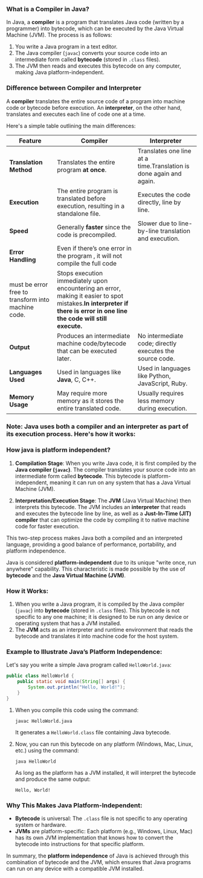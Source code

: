 ### What is a Compiler in Java?

In Java, a **compiler** is a program that translates Java code (written by a programmer) into bytecode, which can be executed by the Java Virtual Machine (JVM). The process is as follows:

1. You write a Java program in a text editor.
2. The Java compiler (`javac`) converts your source code into an intermediate form called **bytecode** (stored in `.class` files).
3. The JVM then reads and executes this bytecode on any computer, making Java platform-independent.

### Difference between Compiler and Interpreter

A **compiler** translates the entire source code of a program into machine code or bytecode before execution. An **interpreter**, on the other hand, translates and executes each line of code one at a time.

Here's a simple table outlining the main differences:

| **Feature**                  | **Compiler**                                                                 | **Interpreter**                                                             |
|-----------------------------|-----------------------------------------------------------------------------|----------------------------------------------------------------------------|
| **Translation Method**      | Translates the entire program **at once**.                                      | Translates one line at a time.Translation is done again and again.                                             |
| **Execution**               | The entire program is translated before execution, resulting in a standalone file. | Executes the code directly, line by line.                                  |
| **Speed**                   | Generally **faster** since the code is precompiled.                            | Slower due to line-by-line translation and execution.                      |
| **Error Handling**          | Even if there’s one error in the program , it will not compile the full code
must be error free to transform into machine code. | Stops execution immediately upon encountering an error, making it easier to spot mistakes.**In interpreter if there is error in one line the code will still execute.** |
| **Output**                  | Produces an intermediate machine code/bytecode that can be executed later. | No intermediate code; directly executes the source code.                   |
| **Languages Used**          | Used in languages like **Java**, C, C++.                                        | Used in languages like Python, JavaScript, Ruby.                           |
| **Memory Usage**            | May require more memory as it stores the entire translated code.            | Usually requires less memory during execution.                             |

### Note: **Java uses both a compiler and an interpreter** as part of its execution process. Here's how it works:


### How java is platform independent?
1. **Compilation Stage**: When you write Java code, it is first compiled by the **Java compiler (`javac`)**. The compiler translates your source code into an intermediate form called **bytecode**. This bytecode is platform-independent, meaning it can run on any system that has a Java Virtual Machine (JVM).

2. **Interpretation/Execution Stage**: The **JVM** (Java Virtual Machine) then interprets this bytecode. The JVM includes an **interpreter** that reads and executes the bytecode line by line, as well as a **Just-In-Time (JIT) compiler** that can optimize the code by compiling it to native machine code for faster execution.

This two-step process makes Java both a compiled and an interpreted language, providing a good balance of performance, portability, and platform independence.

Java is considered **platform-independent** due to its unique "write once, run anywhere" capability. This characteristic is made possible by the use of **bytecode** and the **Java Virtual Machine (JVM)**.

### How it Works:
1. When you write a Java program, it is compiled by the Java compiler (`javac`) into **bytecode** (stored in `.class` files). This bytecode is not specific to any one machine; it is designed to be run on any device or operating system that has a JVM installed.
2. The **JVM** acts as an interpreter and runtime environment that reads the bytecode and translates it into machine code for the host system.

### Example to Illustrate Java’s Platform Independence:
Let's say you write a simple Java program called `HelloWorld.java`:
```java
public class HelloWorld {
    public static void main(String[] args) {
        System.out.println("Hello, World!");
    }
}
```

1. When you compile this code using the command:
   ```
   javac HelloWorld.java
   ```
   It generates a `HelloWorld.class` file containing Java bytecode.

2. Now, you can run this bytecode on any platform (Windows, Mac, Linux, etc.) using the command:
   ```
   java HelloWorld
   ```
   As long as the platform has a JVM installed, it will interpret the bytecode and produce the same output:
   ```
   Hello, World!
   ```

### Why This Makes Java Platform-Independent:
- **Bytecode** is universal: The `.class` file is not specific to any operating system or hardware.
- **JVMs** are platform-specific: Each platform (e.g., Windows, Linux, Mac) has its own JVM implementation that knows how to convert the bytecode into instructions for that specific platform.
  
In summary, the **platform independence** of Java is achieved through this combination of bytecode and the JVM, which ensures that Java programs can run on any device with a compatible JVM installed.